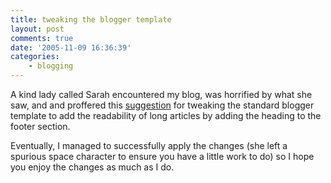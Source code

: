 ```yaml
---
title: tweaking the blogger template
layout: post
comments: true
date: '2005-11-09 16:36:39'
categories:
    - blogging
---
```

A kind lady called Sarah encountered my blog, was horrified by what
she saw, and and proffered this
[suggestion](http://sarahk.pcpropertymanager.com/blog/essential-change-to-blogger-templates/163)
for tweaking the standard blogger template to add the readability of
long articles by adding the heading to the footer section.

Eventually, I managed to successfully apply the changes (she left a
spurious space character to ensure you have a little work to do) so I
hope you enjoy the changes as much as I do.
